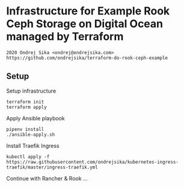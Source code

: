 # Infrastructure for Example Rook Ceph Storage on Digital Ocean managed by Terraform

    2020 Ondrej Sika <ondrej@ondrejsika.com>
    https://github.com/ondrejsika/terraform-do-rook-ceph-example


## Setup

Setup infrastructure

```
terraform init
terraform apply
```

Apply Ansible playbook

```
pipenv install
./ansible-apply.sh
```

Install Traefik Ingress

```
kubectl apply -f https://raw.githubusercontent.com/ondrejsika/kubernetes-ingress-traefik/master/ingress-traefik.yml
```

Continue with Rancher & Rook ...
